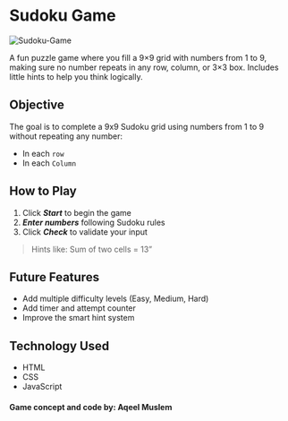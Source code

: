 # Sudoku Game

![Sudoku-Game](https://i.imgur.com/6HtEfW8.jpeg)

A fun puzzle game where you fill a 9×9 grid with numbers from 1 to 9, making sure no number repeats in any row, column, or 3×3 box. Includes little hints to help you think logically.
## Objective

The goal is to complete a 9x9 Sudoku grid using numbers from 1 to 9 without repeating any number:

- In each `row`
- In each `Column`



## How to Play

1. Click ***Start*** to begin the game
2. ***Enter numbers*** following Sudoku rules
3. Click ***Check*** to validate your input
>  Hints like: Sum of two cells = 13”


##  Future Features

- Add multiple difficulty levels (Easy, Medium, Hard)
- Add timer and attempt counter
- Improve the smart hint system

## Technology Used

* HTML
* CSS
* JavaScript 

#### Game concept and code by: Aqeel Muslem